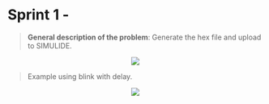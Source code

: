# Sprint 1 - 

> **General description of the problem**: Generate the hex file and upload to SIMULIDE. 
<p align="center">
        <img src="https://i.imgur.com/r1XPMZ6.png"
             ">
    </a>
</p>

> Example using blink with delay.
<p align="center">
        <img src="https://i.imgur.com/hk5irsp.png"
             ">
    </a>
</p>
